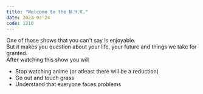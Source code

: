 ```yaml
---
title: "Welcome to the N.H.K."
date: 2023-03-24
code: 1210
---
```

One of those shows that you can't say is enjoyable.
<br>
But it makes you question about your life, your future and things we take for granted.
<br>
After watching this show you will
<ul>
<li> Stop watching anime (or atleast there will be a reduction)</li>
<li> Go out and touch grass</li>
<li> Understand that everyone faces problems</li>
</ul>